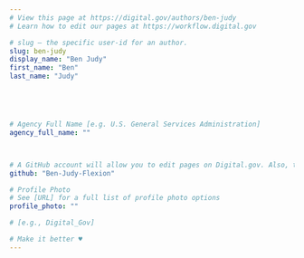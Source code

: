 ```yaml
---
# View this page at https://digital.gov/authors/ben-judy
# Learn how to edit our pages at https://workflow.digital.gov

# slug — the specific user-id for an author.
slug: ben-judy
display_name: "Ben Judy"
first_name: "Ben"
last_name: "Judy"





# Agency Full Name [e.g. U.S. General Services Administration]
agency_full_name: ""



# A GitHub account will allow you to edit pages on Digital.gov. Also, the image used in your GitHub account can be used to populate your digital.gov profile photo. Learn more about getting a Github account at [URL]
github: "Ben-Judy-Flexion"

# Profile Photo
# See [URL] for a full list of profile photo options
profile_photo: ""

# [e.g., Digital_Gov]

# Make it better ♥
---
```

